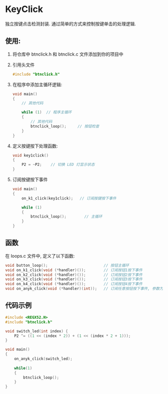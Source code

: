# KeyClick

独立按键点击检测封装. 通过简单的方式来控制按键单击的处理逻辑.

## 使用:

1. 将仓库中 btnclick.h 和 btnclick.c 文件添加到你的项目中
2. 引用头文件
   ```cpp
   #include "btnclick.h"
   ```
3. 在程序中添加主循环逻辑:

    ```cpp
    void main()
    {
        // 其他代码

        while (1)  // 程序主循环
        {
            // 其他代码
            btnclick_loop();     // 按钮检查
        }
    }
    ```

4. 定义按键按下处理函数:

    ```cpp
    void key1click()
    {
        P2 = ~P2;    // 切换 LED 灯显示状态
    }
    ```

5. 订阅按键按下事件

    ```cpp
    void main()
    {
        on_k1_click(key1click);   // 订阅按键按下事件

        while (1)
        {
            btnclick_loop();        // 主循环
        }
    }
    ```

## 函数

在 loops.c 文件中, 定义了以下函数:

```cpp
void button_loop();                         // 按钮主循环
void on_k1_click(void (*handler)());        // 订阅按钮1按下事件
void on_k2_click(void (*handler)());        // 订阅按钮2按下事件
void on_k3_click(void (*handler)());        // 订阅按钮3按下事件
void on_k4_click(void (*handler)());        // 订阅按钮4按下事件
void on_anyk_click(void (*handler)(int));   // 订阅任意按钮按下事件, 参数为按钮索引
```

## 代码示例

```cpp
#include <REGX52.H>
#include "btnclick.h"

void switch_led(int index) {
	P2 ^= ((1 << (index * 2)) + (1 << (index * 2 + 1)));
}

void main()
{
	on_anyk_click(switch_led);
	
	while(1)
	{
		btnclick_loop();
	}
}
```